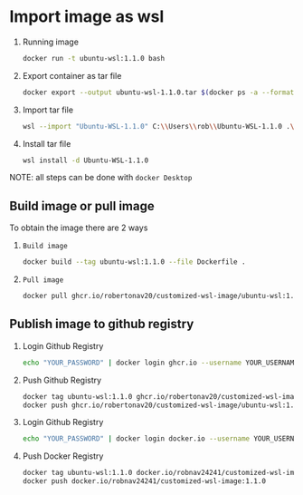 # Import image as wsl

1. Running image

    ```bash
    docker run -t ubuntu-wsl:1.1.0 bash
    ```

2. Export container as tar file

    ```bash
    docker export --output ubuntu-wsl-1.1.0.tar $(docker ps -a --format "{{.Names}}")
    ```

3. Import tar file

    ```bash
    wsl --import "Ubuntu-WSL-1.1.0" C:\\Users\\rob\\Ubuntu-WSL-1.1.0 .\\ubuntu-wsl-1.1.0.tar
    ```

4. Install tar file

    ```bash
    wsl install -d Ubuntu-WSL-1.1.0
    ```

NOTE: all steps can be done with `docker Desktop`
<!--  -->
## Build image or pull image

To obtain the image there are 2 ways

1. `Build image`

    ```bash
    docker build --tag ubuntu-wsl:1.1.0 --file Dockerfile .
    ```

2. `Pull image`

    ```bash
    docker pull ghcr.io/robertonav20/customized-wsl-image/ubuntu-wsl:1.1.0
    ```

## Publish image to github registry

1. Login Github Registry

    ```bash
    echo "YOUR_PASSWORD" | docker login ghcr.io --username YOUR_USERNAME --password-stdin
    ```

2. Push Github Registry

    ```bash
    docker tag ubuntu-wsl:1.1.0 ghcr.io/robertonav20/customized-wsl-image/ubuntu-wsl:1.1.0
    docker push ghcr.io/robertonav20/customized-wsl-image/ubuntu-wsl:1.1.0
    ```

3. Login Github Registry

    ```bash
    echo "YOUR_PASSWORD" | docker login docker.io --username YOUR_USERNAME --password-stdin
    ```

4. Push Docker Registry

    ```bash
    docker tag ubuntu-wsl:1.1.0 docker.io/robnav24241/customized-wsl-image:1.1.0
    docker push docker.io/robnav24241/customized-wsl-image:1.1.0
    ```

